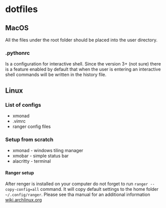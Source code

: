 # dotfiles

## MacOS
All the files under the root folder should be placed into the user directory.

### .pythonrc
Is a configuration for interactive shell. Since the version 3+ (not sure) there is a feature enabled by default that when the user is entering an interactive shell commands will be written in the history file.

## Linux
### List of configs

- xmonad
- .vimrc
- ranger config files

### Setup from scratch

- xmonad - windows tiling manager
- xmobar - simple status bar
- alacritty - terminal

#### Ranger setup

After renger is installed on your computer do not forget to run `ranger --copy-config=all` command. It will copy default settings to the home folder `~/.config/ranger`. Please see tha manual for an additional information [wiki.archlinux.org](https://wiki.archlinux.org/index.php/ranger)
